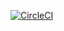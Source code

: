 [![CircleCI](https://circleci.com/bb/Bumwoo/cheesecounter/tree/master.svg?style=svg)](https://circleci.com/bb/Bumwoo/cheesecounter/tree/master)